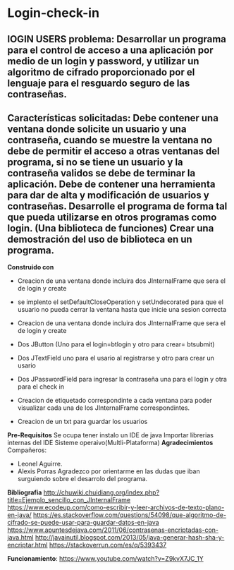 # Login-check-in
**lOGIN USERS**
problema:
Desarrollar un programa para el control de acceso a una aplicación por medio de un
login y password, y utilizar un algoritmo de cifrado proporcionado por el lenguaje para el
resguardo seguro de las contraseñas.
----------------------------------------------------------------------------------------------------
Características solicitadas:
Debe contener una ventana donde solicite un usuario y una contraseña, 
cuando se muestre la ventana no debe de permitir el acceso a otras ventanas del programa,
si no se tiene un usuario y la contraseña validos se debe de terminar la aplicación.
Debe de contener una herramienta para dar de alta y modificación de usuarios y contraseñas.
Desarrolle el programa de forma tal que pueda utilizarse en otros programas como login. 
(Una biblioteca de funciones) Crear una demostración del uso de biblioteca en un programa.
----------------------------------------------------------------------------------------------------

**Construido con**
- Creacion de una ventana donde incluira dos JInternalFrame que sera el de login y create

- se implento el setDefaultCloseOperation y setUndecorated para que el usuario no pueda cerrar la ventana hasta que inicie una sesion correcta

- Creacion de una ventana donde incluira dos JInternalFrame que sera el de login y create

- Dos JButton (Uno para el login=btlogin y otro para crear=  btsubmit)

- Dos JTextField uno para el usario al registrarse y otro para crear un usario

- Dos JPasswordField para ingresar la contraseña una para el login y otra para el check in

- Creacion de etiquetado correspondinte a cada ventana para poder visualizar cada una de los JInternalFrame correspondintes. 

- Creacion de un txt para guardar los usuarios

**Pre-Requisitos**
Se ocupa tener instalo un IDE de java
Importar librerias internas del IDE
Sisteme operaivo(Multli-Plataforma)
**Agradecimientos**
Compañeros:
- Leonel Aguirre.
- Alexis Porras 
Agradezco por orientarme en las dudas que iban surguiendo sobre el desarrolo del programa.

**Bibliografia**
http://chuwiki.chuidiang.org/index.php?title=Ejemplo_sencillo_con_JInternalFrame
https://www.ecodeup.com/como-escribir-y-leer-archivos-de-texto-plano-en-java/
https://es.stackoverflow.com/questions/54098/que-algoritmo-de-cifrado-se-puede-usar-para-guardar-datos-en-java
https://www.apuntesdejava.com/2011/06/contrasenas-encriptadas-con-java.html
http://javainutil.blogspot.com/2013/05/java-generar-hash-sha-y-encriptar.html
https://stackoverrun.com/es/q/5393437

**Funcionamiento**:
https://www.youtube.com/watch?v=Z9kvX7JC_1Y






